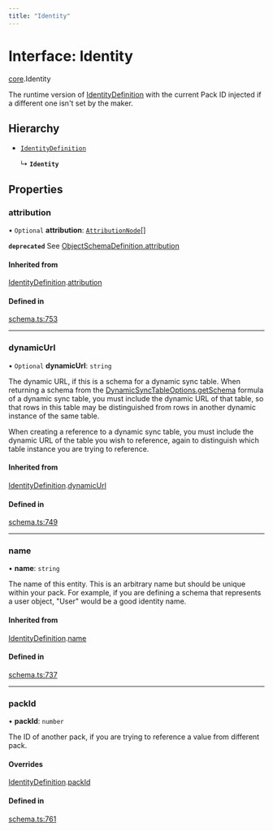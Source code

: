 ```yaml
---
title: "Identity"
---
```

# Interface: Identity

[core](../modules/core.md).Identity

The runtime version of [IdentityDefinition](core.IdentityDefinition.md) with the current Pack ID injected if a different
one isn't set by the maker.

## Hierarchy

- [`IdentityDefinition`](core.IdentityDefinition.md)

  ↳ **`Identity`**

## Properties

### attribution

• `Optional` **attribution**: [`AttributionNode`](../types/core.AttributionNode.md)[]

**`deprecated`** See [ObjectSchemaDefinition.attribution](core.ObjectSchemaDefinition.md#attribution)

#### Inherited from

[IdentityDefinition](core.IdentityDefinition.md).[attribution](core.IdentityDefinition.md#attribution)

#### Defined in

[schema.ts:753](https://github.com/coda/packs-sdk/blob/main/schema.ts#L753)

___

### dynamicUrl

• `Optional` **dynamicUrl**: `string`

The dynamic URL, if this is a schema for a dynamic sync table. When returning a schema from the
[DynamicSyncTableOptions.getSchema](core.DynamicSyncTableOptions.md#getschema) formula of a dynamic sync table, you must include
the dynamic URL of that table, so that rows
in this table may be distinguished from rows in another dynamic instance of the same table.

When creating a reference to a dynamic sync table, you must include the dynamic URL of the table
you wish to reference, again to distinguish which table instance you are trying to reference.

#### Inherited from

[IdentityDefinition](core.IdentityDefinition.md).[dynamicUrl](core.IdentityDefinition.md#dynamicurl)

#### Defined in

[schema.ts:749](https://github.com/coda/packs-sdk/blob/main/schema.ts#L749)

___

### name

• **name**: `string`

The name of this entity. This is an arbitrary name but should be unique within your pack.
For example, if you are defining a schema that represents a user object, "User" would be a good identity name.

#### Inherited from

[IdentityDefinition](core.IdentityDefinition.md).[name](core.IdentityDefinition.md#name)

#### Defined in

[schema.ts:737](https://github.com/coda/packs-sdk/blob/main/schema.ts#L737)

___

### packId

• **packId**: `number`

The ID of another pack, if you are trying to reference a value from different pack.

#### Overrides

[IdentityDefinition](core.IdentityDefinition.md).[packId](core.IdentityDefinition.md#packid)

#### Defined in

[schema.ts:761](https://github.com/coda/packs-sdk/blob/main/schema.ts#L761)
